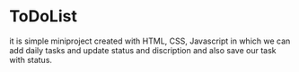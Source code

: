 # ToDoList
 it is simple miniproject created with HTML, CSS, Javascript in which we can add daily tasks and update status and discription and also save our task with status.

